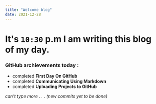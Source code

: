 ```yaml
---
title: "Welcome blog"
date: 2021-12-28
---
```


# It's `10:30` p.m I am writing this blog of my day.

### GitHub archievements today :
* completed __First Day On GitHub__
* completed __Communicating Using Markdown__
* completed __Uploading Projects to GitHub__

_can't type more . . . (new commits yet to be done)_
